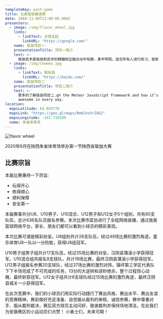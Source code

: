 ```yaml
---
templateKey: past-game
title: 北美瑜伽邀请赛
date: 2060-11-09T23:00:00.000Z
presenters:
  - image: /img/flavor_wheel.jpg
    links:
      - linkText: 点我走起
        linkURL: "https://google.com/"
    name: 瑜伽项目一
    presentationTitle: 项目一简介
    text: >-
      瑜伽武术是瑜伽和武术的精髓相互融合动中有静，柔中带刚。适合所有人进行练习，能够强身健体，增强免疫力。
  - image: /img/chemex.jpg
    links:
      - linkText: 联系我
        linkURL: "https://baidu.com/"
    name: 瑜伽项目二
    presentationTitle: 项目二简介
    text: >-
      更多的了解瑜伽项目二.gh the Meteor JavaScript framework and how it’s
      awesome in every way.
location:
  mapsLatitude: 64.843779
  mapsLink: "https://goo.gl/maps/Rm6ihxVrZGK2"
  mapsLongitude: -147.718189
  name: 朱雀体育场
---
```


![flavor wheel](/img/flavor_wheel.jpg)

2020年6月在陕西朱雀体育场举办第一节陕西省瑜伽大赛

## 比赛宗旨

本届比赛秉持一下宗旨:

- 玩得开心
- 练得顺心
- 顺利保障
- 安全第一

本届赛事共分U8、U10男子、U10混合、U12男子和U12女子5个组别，共有80支队伍，总计636名队员报名参赛。本次比赛市篮协进行了全程网络直播，通过我奥篮球网络平台，家长、朋友们都可以看到小球员的精彩表现。

本次比赛可谓是精彩纷呈，U8组别共计28支队伍，经过49场比赛的激烈角逐，童乐体育U8一队以一分险胜，获得U8组冠军。

U10男子组男子组共计17支队伍，经过35场比赛的对垒，汉阴县蒲溪小学获得冠军。U10混合组共报名9支球队，共计19场比赛，最终汉阴县蒲溪小学获得冠军。U12男子组报名参赛20支球队，经过37场比赛的激烈对阵，镇坪第三学区代表队下下半场完成了不可完成的任务，13分的大逆转和读秒绝杀，整个过程惊心动魄，最终斩获冠军。U12女子组共计6支球队经过15场比赛的激烈角逐，最终汉阴县城关一小获得冠军。

在此次竞赛中，我们的小球员们用实际行动践行了赛出风格、赛出水平、赛出友谊的竞赛精神，赛前做好充足准备、自觉服从裁判的审核、诚信参赛，赛中尊重对手、服从裁判裁决，赛后双方球员主动问好、致谢裁判并保持场地清洁，在此我们为安康赛区的小运动员们点赞！ 小勇士们，未来可期！